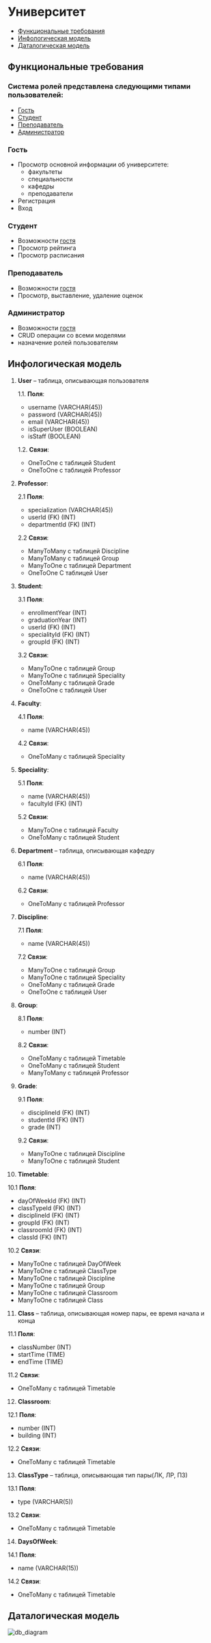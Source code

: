 # Университет  
- [Функциональные требования](#функциональные-требования)
- [Инфологическая модель](#инфологическая-модель)
- [Даталогическая модель](#даталогическая-модель)

## Функциональные требования
### Система ролей представлена следующими типами пользователей:
- [Гость](#гость)
- [Студент](#студент)
- [Преподаватель](#преподаватель)
- [Администратор](#администратор)

### Гость
- Просмотр основной информации об университете:
   - факультеты
   - специальности
   - кафедры
   - преподаватели
- Регистрация
- Вход
  
### Студент
- Возможности [гостя](#гость)
- Просмотр рейтинга
- Просмотр расписания
  
### Преподаватель
- Возможности [гостя](#гость)
- Просмотр, выставление, удаление оценок
  
### Администратор
- Возможности [гостя](#гость)
- CRUD операции со всеми моделями
- назначение ролей пользователям
  
## Инфологическая модель
1. **User** – таблица, описывающая пользователя
   
    1.1. **Поля**:
    - username (VARCHAR(45))
    - password (VARCHAR(45))
    - email (VARCHAR(45))
    - isSuperUser (BOOLEAN)
    - isStaff (BOOLEAN)
      
    1.2. **Связи**:
    - OneToOne с таблицей Student
    - OneToOne с таблицей Professor
     
2. **Professor**:

   2.1 **Поля**:
    - specialization (VARCHAR(45))
    - userId (FK) (INT)
    - departmentId (FK) (INT)
   
   2.2 **Связи**:
   - ManyToMany с таблицей Discipline
   - ManyToMany с таблицей Group
   - ManyToOne с таблицей Department
   - OneToOne С таблицей User

3. **Student**:

   3.1 **Поля**:
   - enrollmentYear (INT)
   - graduationYear (INT)
   - userId (FK) (INT)
   - specialityId (FK) (INT)
   - groupId (FK) (INT)

   3.2 **Связи**:
   - ManyToOne с таблицей Group
   - ManyToOne с таблицей Speciality
   - OneToMany с таблицей Grade
   - OneToOne с таблицей User
  
4. **Faculty**:
   
   4.1 **Поля**:
   - name (VARCHAR(45))

   4.2 **Связи**:
   - OneToMany с таблицей Speciality
   
5. **Speciality**:
   
   5.1 **Поля**:
   - name (VARCHAR(45))
   - facultyId (FK) (INT)

   5.2 **Связи**:
   - ManyToOne с таблицей Faculty
   - OneToMany с таблицей Student
     
6. **Department**  – таблица, описывающая кафедру

   6.1 **Поля**:
   - name (VARCHAR(45))

   6.2 **Связи**:
   - OneToMany с таблицей Professor
   
7. **Discipline**:

   7.1 **Поля**:
   - name (VARCHAR(45))

   7.2 **Связи**:
   - ManyToOne с таблицей Group
   - ManyToOne с таблицей Speciality
   - OneToMany с таблицей Grade
   - OneToOne с таблицей User
   
8. **Group**:

   8.1 **Поля**:
   - number (INT)

   8.2 **Связи**:
   - OneToMany с таблицей Timetable
   - OneToMany с таблицей Student
   - ManyToMany с таблицей Professor

9. **Grade**:

   9.1 **Поля**:
   - disciplineId (FK) (INT)
   - studentId (FK) (INT)
   - grade (INT)

   9.2 **Связи**:
   - ManyToOne с таблицей Discipline
   - ManyToOne с таблицей Student

10. **Timetable**:

   10.1 **Поля**:
   - dayOfWeekId (FK) (INT)
   - classTypeId (FK) (INT)
   - disciplineId (FK) (INT)
   - groupId (FK) (INT)
   - classroomId (FK) (INT)
   - classId (FK) (INT)

   10.2 **Связи**:
   - ManyToOne с таблицей DayOfWeek
   - ManyToOne с таблицей ClassType
   - ManyToOne с таблицей Discipline
   - ManyToOne с таблицей Group
   - ManyToOne с таблицей Classroom
   - ManyToOne с таблицей Class

11. **Class**  – таблица, описывающая номер пары, ее время начала и конца

   11.1 **Поля**:
   - classNumber (INT)
   - startTime (TIME)
   - endTime (TIME)

   11.2 **Связи**:
   - OneToMany с таблицей Timetable
     
12. **Classroom**:

   12.1 **Поля**:
   - number (INT)
   - building (INT)

   12.2 **Связи**:
   - OneToMany с таблицей Timetable

13. **ClassType**  – таблица, описывающая тип пары(ЛК, ЛР, ПЗ)

   13.1 **Поля**:
   - type (VARCHAR(5))

   13.2 **Связи**:
   - OneToMany с таблицей Timetable
     
14. **DaysOfWeek**:

   14.1 **Поля**:
   - name (VARCHAR(15))

   14.2 **Связи**:
   - OneToMany с таблицей Timetable
     
## Даталогическая модель
![db_diagram](new_db_univesity.svg)

